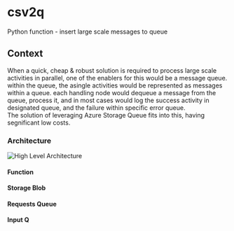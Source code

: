 # csv2q
Python function - insert large scale messages to queue

## Context
When a quick, cheap & robust solution is required to process large scale activities in parallel, one of the enablers for this would be a message queue. within the queue, the asingle activities would be represented as messages within a queue. each handling node would dequeue a message from the queue, process it, and in most cases would log the success activity in designated queue, and the failure within specific error queue.
<br>
The solution of leveraging Azure Storage Queue fits into this, having segnificant low costs.

### Architecture
![High Level Architecture](https://github.com/yodobrin/csv2q/issues/1#issue-444822459)
#### Function

#### Storage Blob

#### Requests Queue

#### Input Q

